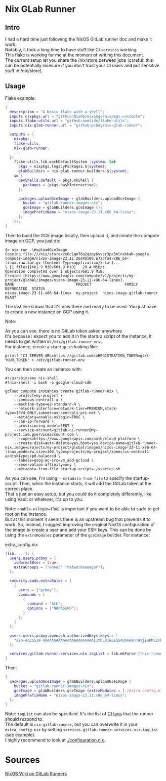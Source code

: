 # Nix GLab Runner

## Intro

I had a hard time just following the NixOS GitLab runner doc and make it work.  
Notably, it took a long time to have stuff like CI `services` working.  
This flake is working for me at the moment of writing this document.  
The current setup let you share the /nix/store between jobs (careful: this can be potentially insecure if you don't trust your CI users and put sensitive stuff in /nix/store).

## Usage

Flake example:

```nix
{
  description = "A basic flake with a shell";
  inputs.nixpkgs.url = "github:NixOS/nixpkgs/nixpkgs-unstable";
  inputs.flake-utils.url = "github:numtide/flake-utils";
  inputs.nix-glab-runner.url = "github:pcboy/nix-glab-runner";

  outputs = {
    nixpkgs,
    flake-utils,
    nix-glab-runner,
    ...
  }:
    flake-utils.lib.eachDefaultSystem (system: let
      pkgs = nixpkgs.legacyPackages.${system};
      glabBuilders = nix-glab-runner.builders.${system};
    in {
      devShells.default = pkgs.mkShell {
        packages = [pkgs.bashInteractive];
      };

      packages.uploadGceImage = glabBuilders.uploadGceImage {
        bucket = "gitlab-runner-images-nix";
        gceImage = glabBuilders.gceImage {};
        imagePrefixName = "nixos-image-23.11.x86_64-linux";
      };
    });
}
```

Then to build the GCE image locally, then upload it, and create the compute image on GCP, you just do:

```shell
$> nix run .\#uploadGceImage
Copying file:///nix/store/zx0c1gm76q2gzgy6yvcr3pa3mlnxbkah-google-compute-image/nixos-image-23.11.20240108.6723fa4-x86_64-linux.raw.tar.gz [Content-Type=application/x-tar]...
\ [1 files][681.9 MiB/681.9 MiB]   29.4 MiB/s
Operation completed over 1 objects/681.9 MiB.
Created [https://www.googleapis.com/compute/v1/projects/my-project/global/images/nixos-image-23-11-x86-64-linux].
NAME                            PROJECT               FAMILY                     DEPRECATED  STATUS
nixos-image-23-11-x86-64-linux  my-project  nixos-image-gitlab-runner              READY
```

The last line shows that it's now there and ready to be used. You just have to create a new instance on GCP using it.

Note:

As you can see, there is no GitLab token asked anywhere.  
It's because I expect you to add it in the startup script of the instance, it needs to get written in `/etc/gitlab-runner-env`.  
For instance, create a `startup.sh` looking like:

```shell
printf "CI_SERVER_URL=https://gitlab.com\nREGISTRATION_TOKEN=glrt-YOUR_TOKEN" > /etc/gitlab-runner-env
```

You can then create an instance with:

```shell
#!/usr/bin/env nix-shell
#!nix-shell -i bash -p google-cloud-sdk

gcloud compute instances create gitlab-runner-nix \
    --project=my-project \
    --zone=us-central1-a \
    --machine-type=e2-standard-4 \
    --network-interface=network-tier=PREMIUM,stack-type=IPV4_ONLY,subnet=us-central1-pri-net \
    --metadata=enable-oslogin=TRUE \
    --can-ip-forward \
    --provisioning-model=SPOT \
    --service-account=gitlab-ci-runner@my-project.iam.gserviceaccount.com \
    --scopes=https://www.googleapis.com/auth/cloud-platform \
    --create-disk=auto-delete=yes,boot=yes,device-name=gitlab-runner-nix,image=projects/my-project/global/images/nixos-image-23-11-x86-64-linux,mode=rw,size=100,type=projects/my-project/zones/us-central1-a/diskTypes/pd-balanced \
    --labels=goog-ec-src=vm_add-gcloud \
    --reservation-affinity=any \
    --metadata-from-file startup-script=./startup.sh
```

As you can see, I'm using `--metadata-from-file` to specify the startup-script. Then, when the instance starts, it will add the GitLab token at the correct place.  
That's just an easy setup, but you could do it completely differently, like using Vault or whatever, it's up to you.

Note: `enable-oslogin=TRUE` is important if you want to be able to sudo to get root on the instance.  
But at this moment it seems there is an upstream bug that prevents it to work. So, instead, I suggest improving the original NixOS configuration of the image to create a user and add your SSH keys. This can be done by using the `extraModules` parameter of the `gceImage` builder. For instance:

extra_config.nix

```nix
{lib, ...}: {
  users.users.pcboy = {
    isNormalUser = true;
    extraGroups = ["wheel" "networkmanager"];
  };

  security.sudo.extraRules = [
    {
      users = ["pcboy"];
      commands = [
        {
          command = "ALL";
          options = ["NOPASSWD"];
        }
      ];
    }
  ];

  users.users.pcboy.openssh.authorizedKeys.keys = [
    "ssh-ed25519 AAAAAAAAAAAAAAAAAAAAAAAIJYbLmIWoE5S4UAAeXoh9xjIuKMCZvFdyZmoSY+N/nEw pcboy@host"
  ];

  services.gitlab-runner.services.nix.tagList = lib.mkForce ["nix-runner-docker"];
}
```

Then:

```nix
{
  packages.uploadGceImage = glabBuilders.uploadGceImage {
    bucket = "gitlab-runner-images-nix";
    gceImage = glabBuilders.gceImage {extraModules = [./extra_config.nix];};
    imagePrefixName = "nixos-image-23.11.x86_64-linux";
  };
}
```

Note: `tagList` can also be specified. It's the list of [CI tags](https://docs.gitlab.com/ee/ci/yaml/#tags) that the runner should respond to.  
The default is `nix-gitlab-runner`, but you can overwrite it in your `extra_config.nix` by setting `services.gitlab-runner.services.nix.tagList` (see example).  
I highly recommend to look at [./configuration.nix](./configuration.nix).

# Sources

[NixOS Wiki on GitLab Runners](https://nixos.wiki/wiki/Gitlab_runner)
